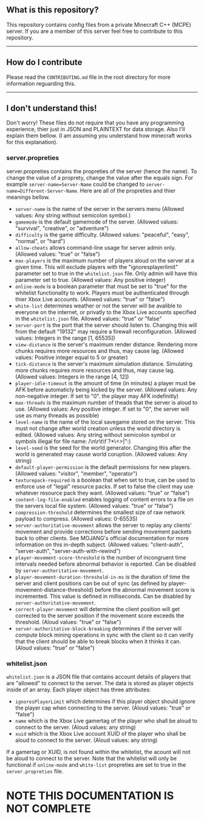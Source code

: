 ## What is this repository?
This repository contains config files from a private Minecraft C++ (MCPE) server. If you are a member of this server feel free to contribute to this repository.

---

## How do I contribute
Please read the `CONTRIBUTING.md` file in the root directory for more information reguarding this.

---

## I don't understand this!
Don't worry! These files do not require that you have any programming experience, thier just in JSON and PLAINTEXT for data storage. Also I'll explain them bellow. (I am assuming you understand how minecraft works for this explanation).

### server.propreties
server.propreties contains the propreties of the server (hence the name). To change the value of a proprety, change the value after the equals sign. For example `server-name=Server-Name` could be changed to `server-name=Different-Server-Name`. Here are all of the propreties and thier meanings bellow. 

- `server-name` is the name of the server in the servers menu (Allowed values: Any string without semicolon symbol.)
- `gamemode` is the default gamemode of the server. (Allowed values: "survival", "creative", or "adventure")
- `difficulty` is the game difficulty. (Allowed values: "peaceful", "easy", "normal", or "hard")
- `allow-cheats` allows command-line usage for server admin only. (Allowed values: "true" or "false")
- `max-players` is the maximum number of players aloud on the server at a given time. This will exclude players with the "ignoresplayerlimit" parameter set to true in the `whitelist.json` file. Only admin will have this parameter set to true. (Allowed values: Any positive integer)
- `online-mode` is a boolean parameter that must be set to "true" for the whitelist functionality to work. Players must be authenticated through thier Xbox Live accounts. (Allowed values: "true" or "false")
- `white-list` determines weather or not the server will be avalible to everyone on the internet, or privatly to the Xbox Live accounts specified in the `whitelist.json` file. Allowed values: "true" or "false"
- `server-port` is the port that the server should listen to. Changing this will from the default "19132" may require a firewall reconfiguration. (Allowed values: Integers in the range [1, 65535])
- `view-distance` is the server's maximum render distance. Rendering more chunks requires more resources and thus, may cause lag. (Allowed values: Positive integer equal to 5 or greater)
- `tick-distance` is the server's maximum simulation distance. Simulating more chunks requires more resources and thus, may cause lag. (Allowed values: Integers in the range [4, 12])
- `player-idle-timeout` is the amount of time (in minutes) a player must be AFK before automaticly being kicked by the server. (Allowed values: Any non-negative integer. If set to "0". the player may AFK indefinitly)
- `max-threads` is the maximum number of theads that the server is aloud to use. (Allowed values: Any positive integer. If set to "0", the server will use as many threads as possible)
- `level-name` is the name of the local savegame stored on the server. This must not change after world creation unless the world directory is edited. (Allowed values: Any string without semicolon symbol or symbols illegal for file name: /\n\r\t\f`?*\\<>|\":)
- `level-seed` is the seed for the world generator. Changing this after the world is generated may cause world coruption. (Allowed values: Any string)
- `default-player-permission` is the default permissions for new players. (Allowed values: "visitor", "member", "operator")
- `texturepack-required` is a boolean that when set to true, can be used to enforce use of "legal" resource packs. If set to false the client may use whatever resource pack they want. (Allowed values: "true" or "false")
- `content-log-file-enabled` enables logging of content errors to a file on the servers local file system. (Allowed values: "true" or "false")
- `compression-threshold` determines the smallest size of raw network payload to compress. (Allowed values: 0-65535)
- `server-authoritative-movement` allows the server to replay any clients' movement and provide corrections before sending movement packets back to other clients. See MOJANG's official documentation for more information on this in-depth subject. (Allowed values: "client-auth", "server-auth", "server-auth-with-rewind")
- `player-movement-score-threshold` is the number of incongruent time intervals needed before abnormal behavior is reported. Can be disabled by `server-authoritative-movement`.
- `player-movement-duration-threshold-in-ms` is the duration of time the server and client positions can be out of sync (as defined by player-movement-distance-threshold) before the abnormal movement score is incremented. This value is defined in milliseconds. Can be disabled by `server-authoritative-movement`.
- `correct-player-movement` will determine the client position will get corrected to the server position if the movement score exceeds the threshold. (Aloud values: "true" or "false")
- `server-authoritative-block-breaking` determines if the server will compute block mining operations in sync with the client so it can verify that the client should be able to break blocks when it thinks it can. (Aloud values: "true" or "false")

### whitelist.json
`whitelist.json` is a JSON file that contains account details of players that are "allowed" to connect to the server. The data is stored as player objects inside of an array. Each player object has three attributes:

- `ignoresPlayerLimit` which determines if this player object should ignore the player cap when connecting to the server. (Aloud values: "true" or "false")
- `name` which is the Xbox Live gamertag of the player who shall be aloud to connect to the server. (Aloud values: any string)
- `xuid` which is the Xbox Live account XUID of the player who shall be aloud to connect to the server. (Aloud values: any string)

If a gamertag or XUID, is not found within the whitelist, the acount will not be aloud to connect to the server. Note that the whitelist will only be functional if `online-mode` and `white-list` propreties are set to true in the `server.propreties` file.

# NOTE THIS DOCUMENTATION IS NOT COMPLETE
